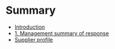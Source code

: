 # Summary

* [Introduction](README.md)
* [1. Management summary of response](1-management_summary_of_response.md)
* [Supplier profile](2-supplier_profile.md)

